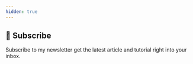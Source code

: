 ```yaml
---
hidden: true
---
```


## :wave: Subscribe

Subscribe to my newsletter get the latest article and tutorial right into your inbox. 
